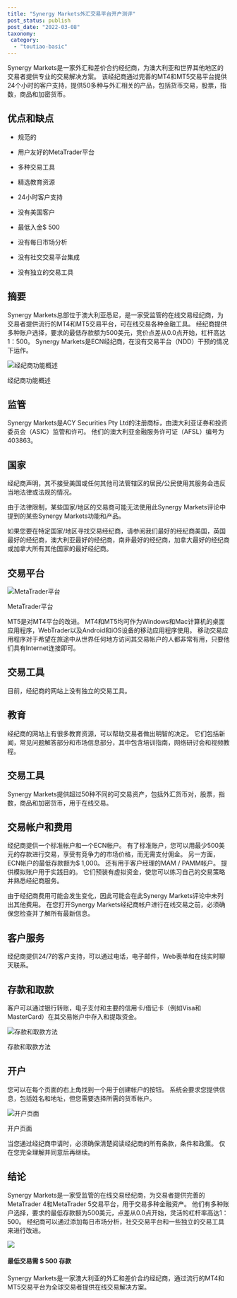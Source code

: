 ```yaml
---
title: "Synergy Markets外汇交易平台开户测评"
post_status: publish
post_date: "2022-03-08"
taxonomy:
 category: 
  - "toutiao-basic"
---
```


Synergy Markets是一家外汇和差价合约经纪商，为澳大利亚和世界其他地区的交易者提供专业的交易解决方案。 该经纪商通过完善的MT4和MT5交易平台提供24个小时的客户支持，提供50多种与外汇相关的产品，包括货币交易，股票，指数，商品和加密货币。

## 优点和缺点

- 规范的

- 用户友好的MetaTrader平台

- 多种交易工具

- 精选教育资源

- 24小时客户支持

- 没有美国客户

- 最低入金$ 500

- 没有每日市场分析

- 没有社交交易平台集成

- 没有独立的交易工具


## 摘要

Synergy Markets总部位于澳大利亚悉尼，是一家受监管的在线交易经纪商，为交易者提供流行的MT4和MT5交易平台，可在线交易各种金融工具。 经纪商提供多种账户选择，要求的最低存款额为500美元，竞价点差从0.0点开始，杠杆高达1：500。 Synergy Markets是ECN经纪商，在没有交易平台（NDD）干预的情况下运作。

![经纪商功能概述](https://cdn.fendou.la/funstoutiao/2020/11/Synergy-Markets-Review-Broker-Features-Overview.jpg "经纪商功能概述")

经纪商功能概述

## 监管

Synergy Markets是ACY Securities Pty Ltd的注册商标，由澳大利亚证券和投资委员会（ASIC）监管和许可。 他们的澳大利亚金融服务许可证（AFSL）编号为403863。

## 国家

经纪商声明，其不接受美国或任何其他司法管辖区的居民/公民使用其服务会违反当地法律或法规的情况。

由于法律限制，某些国家/地区的交易商可能无法使用此Synergy Markets评论中提到的某些Synergy Markets功能和产品。

如果您要在特定国家/地区寻找交易经纪商，请参阅我们最好的经纪商美国，英国最好的经纪商，澳大利亚最好的经纪商，南非最好的经纪商，加拿大最好的经纪商或加拿大所有其他国家的最好经纪商。

## 交易平台

![MetaTrader平台](https://cdn.fendou.la/funstoutiao/2020/11/Synergy-Markets-Review-MetaTrader-Platforms.jpg "MetaTrader平台")

MetaTrader平台

MT5是对MT4平台的改进。 MT4和MT5均可作为Windows和Mac计算机的桌面应用程序，WebTrader以及Android和iOS设备的移动应用程序使用。 移动交易应用程序对于希望在旅途中从世界任何地方访问其交易帐户的人都非常有用，只要他们具有Internet连接即可。

## 交易工具

目前，经纪商的网站上没有独立的交易工具。

## 教育

经纪商的网站上有很多教育资源，可以帮助交易者做出明智的决定。 它们包括新闻，常见问题解答部分和市场信息部分，其中包含培训指南，网络研讨会和视频教程。

## 交易工具

Synergy Markets提供超过50种不同的可交易资产，包括外汇货币对，股票，指数，商品和加密货币，用于在线交易。

## 交易帐户和费用

经纪商提供一个标准帐户和一个ECN帐户。 有了标准账户，您可以用最少500美元的存款进行交易，享受有竞争力的市场价格，而无需支付佣金。 另一方面，ECN帐户的最低存款额为$ 1,000。 还有用于客户经理的MAM / PAMM帐户。 提供模拟账户用于实践目的。 它们预装有虚拟资金，使您可以练习自己的交易策略并熟悉经纪商服务。

由于经纪商费用可能会发生变化，因此可能会在此Synergy Markets评论中未列出其他费用。 在您打开Synergy Markets经纪商帐户进行在线交易之前，必须确保您检查并了解所有最新信息。

## 客户服务

经纪商提供24/7的客户支持，可以通过电话，电子邮件，Web表单和在线实时聊天联系。

## 存款和取款

客户可以通过银行转账，电子支付和主要的信用卡/借记卡（例如Visa和MasterCard）在其交易帐户中存入和提取资金。

![存款和取款方法](https://cdn.fendou.la/funstoutiao/2020/11/Synergy-Markets-Review-Deposit-And-Withdrawal-Methods.jpg "存款和取款方法")

存款和取款方法

## 开户

您可以在每个页面的右上角找到一个用于创建帐户的按钮。 系统会要求您提供信息，包括姓名和地址，但您需要选择所需的货币帐户。

![开户页面](https://cdn.fendou.la/funstoutiao/2020/11/Synergy-Markets-Review-Account-Opening-Page-416x1024.jpg "开户页面")

开户页面

当您通过经纪商申请时，必须确保清楚阅读经纪商的所有条款，条件和政策。 仅在您完全理解并同意后再继续。

## 结论

Synergy Markets是一家受监管的在线交易经纪商，为交易者提供完善的MetaTrader 4和MetaTrader 5交易平台，用于交易多种金融资产。 他们有多种账户选择，要求的最低存款额为500美元，点差从0.0点开始，灵活的杠杆率高达1：500。 经纪商可以通过添加每日市场分析，社交交易平台和一些独立的交易工具来进行改进。

![](https://cdn.fendou.la/funstoutiao/2020/11/Synergy-Markets-Logo.png)

#### 最低交易需 $ 500 存款

Synergy Markets是一家澳大利亚的外汇和差价合约经纪商，通过流行的MT4和MT5交易平台为全球交易者提供在线交易解决方案。
